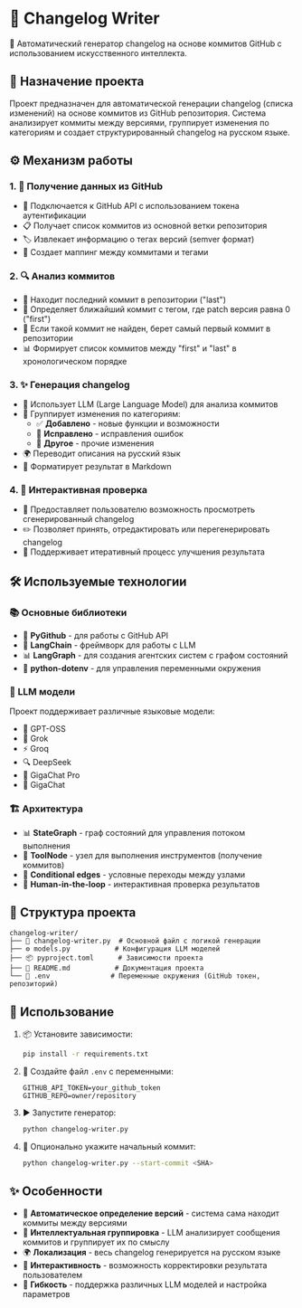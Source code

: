 # 📝 Changelog Writer

🤖 Автоматический генератор changelog на основе коммитов GitHub с использованием искусственного интеллекта.

## 🎯 Назначение проекта

Проект предназначен для автоматической генерации changelog (списка изменений) на основе коммитов из GitHub репозитория. Система анализирует коммиты между версиями, группирует изменения по категориям и создает структурированный changelog на русском языке.

## ⚙️ Механизм работы

### 1. 🔗 Получение данных из GitHub

- 🔐 Подключается к GitHub API с использованием токена аутентификации
- 📋 Получает список коммитов из основной ветки репозитория
- 🏷️ Извлекает информацию о тегах версий (semver формат)
- 🔗 Создает маппинг между коммитами и тегами

### 2. 🔍 Анализ коммитов

- 🎯 Находит последний коммит в репозитории ("last")
- 📍 Определяет ближайший коммит с тегом, где patch версия равна 0 ("first")
- 🔄 Если такой коммит не найден, берет самый первый коммит в репозитории
- 📊 Формирует список коммитов между "first" и "last" в хронологическом порядке

### 3. ✨ Генерация changelog

- 🧠 Использует LLM (Large Language Model) для анализа коммитов
- 📂 Группирует изменения по категориям:
  - ✅ **Добавлено** - новые функции и возможности
  - 🔧 **Исправлено** - исправления ошибок
  - 🔄 **Другое** - прочие изменения
- 🌍 Переводит описания на русский язык
- 📝 Форматирует результат в Markdown

### 4. 👥 Интерактивная проверка

- 👀 Предоставляет пользователю возможность просмотреть сгенерированный changelog
- ✏️ Позволяет принять, отредактировать или перегенерировать changelog
- 🔄 Поддерживает итеративный процесс улучшения результата

## 🛠️ Используемые технологии

### 📚 Основные библиотеки

- 🐙 **PyGithub** - для работы с GitHub API
- 🔗 **LangChain** - фреймворк для работы с LLM
- 📊 **LangGraph** - для создания агентских систем с графом состояний
- 🔧 **python-dotenv** - для управления переменными окружения

### 🤖 LLM модели

Проект поддерживает различные языковые модели:

- 🧠 GPT-OSS
- 🚀 Grok
- ⚡ Groq
- 🔍 DeepSeek
- 💬 GigaChat Pro
- 💭 GigaChat

### 🏗️ Архитектура

- 📊 **StateGraph** - граф состояний для управления потоком выполнения
- 🔧 **ToolNode** - узел для выполнения инструментов (получение коммитов)
- 🔀 **Conditional edges** - условные переходы между узлами
- 👤 **Human-in-the-loop** - интерактивная проверка результатов

## 📁 Структура проекта

```
changelog-writer/
├── 📄 changelog-writer.py  # Основной файл с логикой генерации
├── ⚙️ models.py           # Конфигурация LLM моделей
├── 📦 pyproject.toml      # Зависимости проекта
├── 📖 README.md           # Документация проекта
└── 🔐 .env               # Переменные окружения (GitHub токен, репозиторий)
```

## 🚀 Использование

1. 📦 Установите зависимости:

   ```bash
   pip install -r requirements.txt
   ```

2. 🔐 Создайте файл `.env` с переменными:

   ```
   GITHUB_API_TOKEN=your_github_token
   GITHUB_REPO=owner/repository
   ```

3. ▶️ Запустите генератор:

   ```bash
   python changelog-writer.py
   ```

4. 🎯 Опционально укажите начальный коммит:
   ```bash
   python changelog-writer.py --start-commit <SHA>
   ```

## ✨ Особенности

- 🎯 **Автоматическое определение версий** - система сама находит коммиты между версиями
- 🧠 **Интеллектуальная группировка** - LLM анализирует сообщения коммитов и группирует их по смыслу
- 🌍 **Локализация** - весь changelog генерируется на русском языке
- 👥 **Интерактивность** - возможность корректировки результата пользователем
- 🔧 **Гибкость** - поддержка различных LLM моделей и настройка параметров
